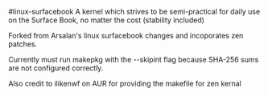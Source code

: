 #linux-surfacebook
A kernel which strives to be semi-practical for daily use on the Surface Book, no matter the cost (stability included)

Forked from Arsalan's linux surfacebook changes and incoporates zen patches.

Currently must run makepkg with the --skipint flag because SHA-256 sums are not configured correctly.

Also credit to ilikenwf on AUR for providing the makefile for zen kernal
